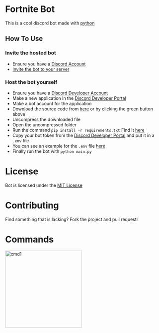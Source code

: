 # Fortnite Bot
This is a cool discord bot made with [python](https://www.python.org)

## How To Use
### Invite the hosted bot
- Ensure you have a [Discord Account](https://discord.com/)
- [Invite the bot to your server](https://discord.com/api/oauth2/authorize?client_id=806043362096447489&permissions=8&scope=bot)
### Host the bot yourself
- Ensure you have a [Discord Developer Account](https://discord.dev/)
- Make a new application in the [Discord Developer Portal](https://discord.dev/)
- Make a bot account for the application
- Download the source code from [here](https://github.com/DHRUV-CODER/Fortnite-Bot/archive/main.zip) or by clicking the green button above
- Uncompress the downloaded file
- Open the uncompressed folder
- Run the command `pip install -r requirements.txt` Find It [here](https://github.com/DHRUV-CODER/Latest-Discord-Bot/blob/main/requirements.txt)
- Copy your bot token from the [Discord Developer Portal](https://discord.dev/) and put it in a `.env` file
- You can see an example for the `.env` file [here](https://github.com/DHRUV-CODER/Fortnite-Bot/blob/main/dontenv.md)
- Finally run the bot with `python main.py`  

# License
Bot is licensed under the [MIT License](https://github.com/DHRUV-CODER/Latest-Discord-Bot/blob/main/LICENSE)

# Contributing
Find something that is lacking? Fork the project and pull request!

# Commands

<img width="247" alt="cmd1" src="https://user-images.githubusercontent.com/60794694/107041111-274b3c80-67d1-11eb-9b14-0b9b1bbc84de.PNG">
